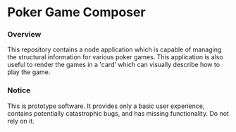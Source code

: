 # Poker Game Composer

### Overview
This repository contains a node application which is capable of managing the structural information for various poker games. This application is also useful to render the games in a 'card' which can visually describe how to play the game.

### Notice
This is prototype software. It provides only a basic user experience, contains potentially catastrophic bugs, and has missing functionality. Do not rely on it.